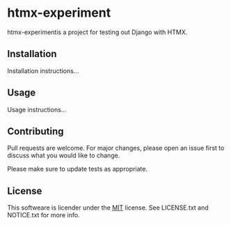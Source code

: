 # htmx-experiment

htmx-experimentis a project for testing out Django with HTMX.

## Installation

Installation instructions...

## Usage

Usage instructions...

## Contributing

Pull requests are welcome. For major changes, please open an issue first
to discuss what you would like to change.

Please make sure to update tests as appropriate.

## License

 This softweare is licender under the [MIT](https://choosealicense.com/licenses/mit/) license.
 See LICENSE.txt and NOTICE.txt for more info.